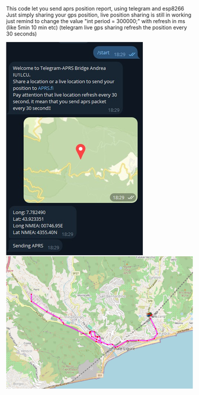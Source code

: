 This code let you send aprs position report, using telegram and esp8266
Just simply sharing your gps position, live position sharing is still in working just remind to change the value "int period = 300000;" with refresh in ms (like 5min 10 min etc)
(telegram live gps sharing refresh the position every 30 seconds)

![Screenshot ESP](https://raw.githubusercontent.com/IU1LCU/Telegram-APRS-bridge-ESP8266/refs/heads/main/screenshot-telegram.jpg)
![Screenshot ESP](https://raw.githubusercontent.com/IU1LCU/Telegram-APRS-bridge-ESP8266/refs/heads/main/aprs-track.png)
